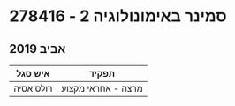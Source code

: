 # 278416 - סמינר באימונולוגיה 2

## אביב 2019

| איש סגל | תפקיד |
| ---- | ---- |
| רולס אסיה | מרצה - אחראי מקצוע |

